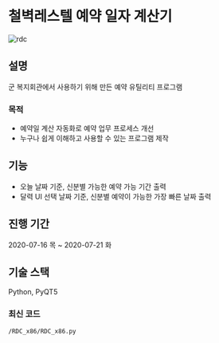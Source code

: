 # 철벽레스텔 예약 일자 계산기

![rdc](https://github-production-user-asset-6210df.s3.amazonaws.com/67003627/460287948-1aac79da-465e-44c5-a015-874e04a5dff3.png?X-Amz-Algorithm=AWS4-HMAC-SHA256&X-Amz-Credential=AKIAVCODYLSA53PQK4ZA%2F20250629%2Fus-east-1%2Fs3%2Faws4_request&X-Amz-Date=20250629T090008Z&X-Amz-Expires=300&X-Amz-Signature=9024dddffb62be4bf7aed948bd282977396a8094985f582bc7e8feec9545950d&X-Amz-SignedHeaders=host)

## 설명

군 복지회관에서 사용하기 위해 만든 예약 유틸리티 프로그램

### 목적

- 예약일 계산 자동화로 예약 업무 프로세스 개선
- 누구나 쉽게 이해하고 사용할 수 있는 프로그램 제작

## 기능

- 오늘 날짜 기준, 신분별 가능한 예약 가능 기간 출력
- 달력 UI 선택 날짜 기준, 신분별 예약이 가능한 가장 빠른 날짜 출력

## 진행 기간

2020-07-16 목 ~ 2020-07-21 화

## 기술 스택

Python, PyQT5

### 최신 코드

`/RDC_x86/RDC_x86.py`
